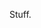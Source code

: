 Stuff.


<!---
theokes/theokes is a ✨ special ✨ repository because its `README.md` (this file) appears on your GitHub profile.
You can click the Preview link to take a look at your changes.
--->
